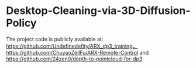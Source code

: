 # Desktop-Cleaning-via-3D-Diffusion-Policy


The project code is publicly available at: 
https://github.com/Undefinedefity/ARX_dp3_training，
https://github.com/ChuyaoZellFu/ARX-Remote-Control
and https://github.com/24zen0/depth-to-pointcloud-for-dp3
